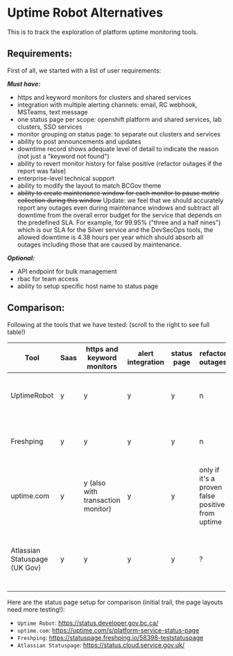 # Uptime Robot Alternatives
This is to track the exploration of platform uptime monitoring tools.


## Requirements:
First of all, we started with a list of user requirements:

***Must have:***

- https and keyword monitors for clusters and shared services
- integration with multiple alerting channels: email, RC webhook, MSTeams, text message
- one status page per scope: openshift platform and shared services, lab clusters, SSO services
- monitor grouping on status page: to separate out clusters and services
- ability to post announcements and updates
- downtime record shows adequate level of detail to indicate the reason (not just a "keyword not found")
- ability to revert monitor history for false positive (refactor outages if the report was false)
- enterprise-level technical support
- ability to modify the layout to match BCGov theme
- ~~ability to create maintenance window for each monitor to pause metric collection during this window~~ Update: we feel that we should accurately report any outages even during maintenance windows and subtract all downtime from the overall error budget for the service that depends on the predefined SLA. For example, for 99.95% ("three and a half nines") which is our SLA for the Silver service and the DevSecOps tools, the allowed downtime is 4.38 hours per year which should absorb all outages including those that are caused by maintenance.


***Optional:***

- API endpoint for bulk management
- rbac for team access
- ability to setup specific host name to status page

## Comparison:

Following at the tools that we have tested: (scroll to the right to see full table!)

| Tool | Saas | https and keyword monitors | alert integration | status page | refactor outages | BCGov theme | technical support | downtime details | individual maintenance window | monitors grouping | issue notes |
|---|---|---|---|---|---|---|---|---|---|---|---|
| UptimeRobot | y | y | y | y | n | y (header background) | n | n | n | n | (what we are using now) no support from the service at all |
| Freshping | y | y | y | y | n | y ( just an logo) | standard | n (only on internal console and notification) | n | n | no downtime message; can't create announcements |
| uptime.com | y | y (also with transaction monitor) | y | y | only if it's a proven false positive from uptime | y (header and footer) | standard | n (only on internal console and notification) | y |y | status page not standard view, SLA and status are hosted separately |
| Atlassian Statuspage (UK Gov) | y | y | y | y | ? | y | standard | n | n | y | expensive; focuses more on the subscription feature which is a duplicate for us |


Here are the status page setup for comparison (initial trail, the page layouts need more testing!):
- `Uptime Robot`: https://status.developer.gov.bc.ca/
- `uptime.com`: https://uptime.com/s/platform-service-status-page
- `Freshping`: https://statuspage.freshping.io/58398-teststatuspage
- `Atlassian Statuspage`: https://status.cloud.service.gov.uk/
